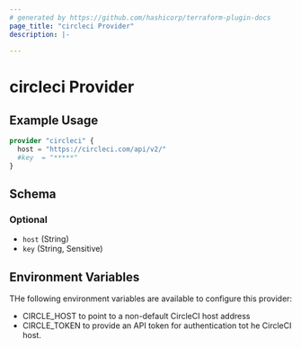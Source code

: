 ```yaml
---
# generated by https://github.com/hashicorp/terraform-plugin-docs
page_title: "circleci Provider"
description: |-
  
---
```


# circleci Provider



## Example Usage

```terraform
provider "circleci" {
  host = "https://circleci.com/api/v2/"
  #key  = "*****"
}
```

<!-- schema generated by tfplugindocs -->
## Schema

### Optional

- `host` (String)
- `key` (String, Sensitive)

## Environment Variables

THe following environment variables are available to configure this provider:

- CIRCLE_HOST to point to a non-default CircleCI host address
- CIRCLE_TOKEN to provide an API token for authentication tot he CircleCI host.
